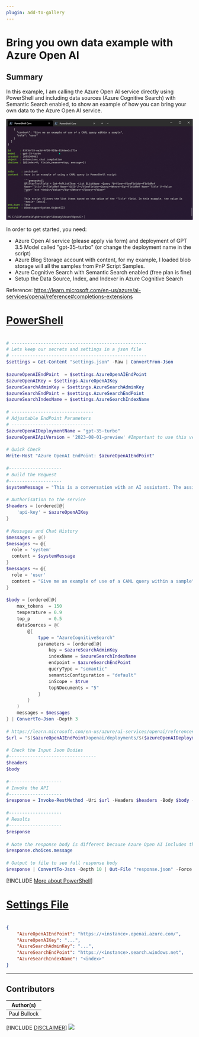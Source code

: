 ```yaml
---
plugin: add-to-gallery
---
```


# Bring you own data example with Azure Open AI

## Summary

In this example, I am calling the Azure Open AI service directly using PowerShell and including data sources (Azure Cognitive Search) with Semantic Search enabled, to show an example of how you can bring your own data to the Azure Open AI service.

![Example Screenshot](assets/example.png)

In order to get started, you need:

- Azure Open AI service (please apply via form) and deployment of GPT 3.5 Model called "gpt-35-turbo" (or change the deployment name in the script)
- Azure Blog Storage account with content, for my example, I loaded blob storage will all the samples from PnP Script Samples.
- Azure Cognitive Search with Semantic Search enabled (free plan is fine)
- Setup the Data Source, Index, and Indexer in Azure Cognitive Search

Reference: https://learn.microsoft.com/en-us/azure/ai-services/openai/reference#completions-extensions


# [PowerShell](#tab/ps)

```powershell

# ---------------------------------------------------
# Lets keep our secrets and settings in a json file
# ---------------------------------------------------
$settings = Get-Content "settings.json" -Raw | ConvertFrom-Json

$azureOpenAIEndPoint  = $settings.AzureOpenAIEndPoint
$azureOpenAIKey = $settings.AzureOpenAIKey
$azureSearchAdminKey = $settings.AzureSearchAdminKey
$azureSearchEndPoint = $settings.AzureSearchEndPoint
$azureSearchIndexName = $settings.AzureSearchIndexName

# -------------------------------
# Adjustable EndPoint Parameters
# -------------------------------
$azureOpenAIDeploymentName = "gpt-35-turbo"
$azureOpenAIApiVersion = '2023-08-01-preview' #Important to use this version for chat completion extensions

# Quick Check
Write-Host "Azure OpenAI EndPoint: $azureOpenAIEndPoint"

#--------------------
# Build the Request
#--------------------
$systemMessage = "This is a conversation with an AI assistant. The assistant is helpful, creative, clever, and very friendly."

# Authorisation to the service
$headers = [ordered]@{
    'api-key' = $azureOpenAIKey
}

# Messages and Chat History
$messages = @()
$messages += @{
  role = 'system'
  content = $systemMessage
}
$messages += @{
  role = 'user'
  content = "Give me an example of use of a CAML query within a sample"
}

$body = [ordered]@{
    max_tokens  = 150
    temperature = 0.9
    top_p       = 0.5
    dataSources = @(
        @{
            type = "AzureCognitiveSearch"
            parameters = [ordered]@{
                key = $azureSearchAdminKey
                indexName = $azureSearchIndexName
                endpoint = $azureSearchEndPoint
                queryType = "semantic"
                semanticConfiguration = "default"
                inScope = $true
                topNDocuments = "5"
            }
        }
    )
    messages = $messages
} | ConvertTo-Json -Depth 3

# https://learn.microsoft.com/en-us/azure/ai-services/openai/reference#completions-extensions
$url = "$($azureOpenAIEndPoint)openai/deployments/$($azureOpenAIDeploymentName)/extensions/chat/completions?api-version=$($azureOpenAIApiVersion)"

# Check the Input Json Bodies
#---------------------------------
$headers
$body

#--------------------
# Invoke the API
#--------------------
$response = Invoke-RestMethod -Uri $url -Headers $headers -Body $body -Method Post -ContentType 'application/json'

#--------------------
# Results
#--------------------
$response 

# Note the response body is different because Azure Open AI includes the citations from Azure Cognitive Search
$response.choices.message

# Output to file to see full response body
$response | ConvertTo-Json -Depth 10 | Out-File "response.json" -Force  

```
[!INCLUDE [More about PowerShell](../../docfx/includes/MORE-PS.md)]

# [Settings File](#tab/settings)

```json

{
    "AzureOpenAIEndPoint": "https://<instance>.openai.azure.com/",
    "AzureOpenAIKey": "...",
    "AzureSearchAdminKey": "...",
    "AzureSearchEndPoint": "https://<instance>.search.windows.net",
    "AzureSearchIndexName": "<index>"
}

```
***


## Contributors

| Author(s) |
|-----------|
| Paul Bullock |

[!INCLUDE [DISCLAIMER](../../docfx/includes/DISCLAIMER.md)]
<img src="https://m365-visitor-stats.azurewebsites.net/script-samples/scripts/azure-open-ai-byod-powershell" aria-hidden="true" />
